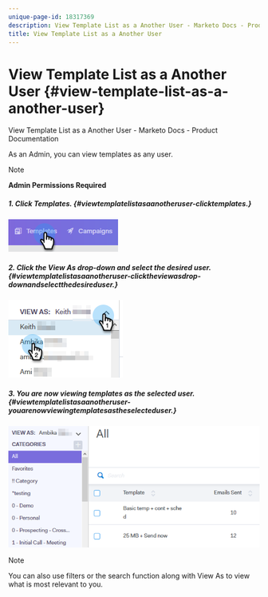 ```yaml
---
unique-page-id: 18317369
description: View Template List as a Another User - Marketo Docs - Product Documentation
title: View Template List as a Another User
---
```


# View Template List as a Another User {#view-template-list-as-a-another-user}

View Template List as a Another User - Marketo Docs - Product Documentation

As an Admin, you can view templates as any user.

>[!NOTE]
>
>**Admin Permissions Required**

##### 1. Click Templates. {#viewtemplatelistasaanotheruser-clicktemplates.}

![](assets/one.png)

##### 2. Click the View As drop-down and select the desired user. {#viewtemplatelistasaanotheruser-clicktheviewasdrop-downandselectthedesireduser.}

![](assets/two.png)

##### 3. You are now viewing templates as the selected user. {#viewtemplatelistasaanotheruser-youarenowviewingtemplatesastheselecteduser.}

![](assets/three.png)

>[!NOTE]
>
>You can also use filters or the search function along with View As to view what is most relevant to you.

